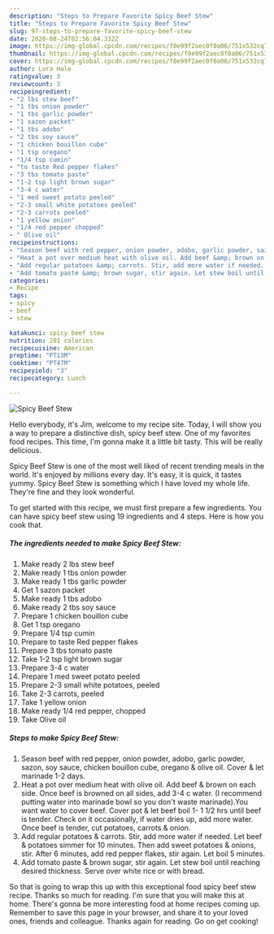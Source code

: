 ```yaml
---
description: "Steps to Prepare Favorite Spicy Beef Stew"
title: "Steps to Prepare Favorite Spicy Beef Stew"
slug: 97-steps-to-prepare-favorite-spicy-beef-stew
date: 2020-08-24T02:56:04.332Z
image: https://img-global.cpcdn.com/recipes/f0e99f2aec0f0a06/751x532cq70/spicy-beef-stew-recipe-main-photo.jpg
thumbnail: https://img-global.cpcdn.com/recipes/f0e99f2aec0f0a06/751x532cq70/spicy-beef-stew-recipe-main-photo.jpg
cover: https://img-global.cpcdn.com/recipes/f0e99f2aec0f0a06/751x532cq70/spicy-beef-stew-recipe-main-photo.jpg
author: Lura Hale
ratingvalue: 3
reviewcount: 3
recipeingredient:
- "2 lbs stew beef"
- "1 tbs onion powder"
- "1 tbs garlic powder"
- "1 sazon packet"
- "1 tbs adobo"
- "2 tbs soy sauce"
- "1 chicken bouillon cube"
- "1 tsp oregano"
- "1/4 tsp cumin"
- "to taste Red pepper flakes"
- "3 tbs tomato paste"
- "1-2 tsp light brown sugar"
- "3-4 c water"
- "1 med sweet potato peeled"
- "2-3 small white potatoes peeled"
- "2-3 carrots peeled"
- "1 yellow onion"
- "1/4 red pepper chopped"
- " Olive oil"
recipeinstructions:
- "Season beef with red pepper, onion powder, adobo, garlic powder, sazon, soy sauce, chicken bouillon cube, oregano &amp; olive oil. Cover &amp; let marinade 1-2 days."
- "Heat a pot over medium heat with olive oil. Add beef &amp; brown on each side. Once beef is browned on all sides, add 3-4 c water. (I recommend putting water into marinade bowl so you don&#39;t waste marinade).You want water to cover beef. Cover pot &amp; let beef boil 1- 1 1/2 hrs until beef is tender. Check on it occasionally, if water dries up, add more water. Once beef is tender, cut potatoes, carrots &amp; onion."
- "Add regular potatoes &amp; carrots. Stir, add more water if needed. Let beef &amp; potatoes simmer for 10 minutes. Then add sweet potatoes &amp; onions, stir. After 6 minutes, add red pepper flakes, stir again. Let boil 5 minutes."
- "Add tomato paste &amp; brown sugar, stir again. Let stew boil until reaching desired thickness. Serve over white rice or with bread."
categories:
- Recipe
tags:
- spicy
- beef
- stew

katakunci: spicy beef stew 
nutrition: 201 calories
recipecuisine: American
preptime: "PT13M"
cooktime: "PT47M"
recipeyield: "3"
recipecategory: Lunch

---
```



![Spicy Beef Stew](https://img-global.cpcdn.com/recipes/f0e99f2aec0f0a06/751x532cq70/spicy-beef-stew-recipe-main-photo.jpg)

Hello everybody, it's Jim, welcome to my recipe site. Today, I will show you a way to prepare a distinctive dish, spicy beef stew. One of my favorites food recipes. This time, I'm gonna make it a little bit tasty. This will be really delicious.

Spicy Beef Stew is one of the most well liked of recent trending meals in the world. It's enjoyed by millions every day. It's easy, it is quick, it tastes yummy. Spicy Beef Stew is something which I have loved my whole life. They're fine and they look wonderful.




To get started with this recipe, we must first prepare a few ingredients. You can have spicy beef stew using 19 ingredients and 4 steps. Here is how you cook that.

<!--inarticleads1-->

##### The ingredients needed to make Spicy Beef Stew:

1. Make ready 2 lbs stew beef
1. Make ready 1 tbs onion powder
1. Make ready 1 tbs garlic powder
1. Get 1 sazon packet
1. Make ready 1 tbs adobo
1. Make ready 2 tbs soy sauce
1. Prepare 1 chicken bouillon cube
1. Get 1 tsp oregano
1. Prepare 1/4 tsp cumin
1. Prepare to taste Red pepper flakes
1. Prepare 3 tbs tomato paste
1. Take 1-2 tsp light brown sugar
1. Prepare 3-4 c water
1. Prepare 1 med sweet potato peeled
1. Prepare 2-3 small white potatoes, peeled
1. Take 2-3 carrots, peeled
1. Take 1 yellow onion
1. Make ready 1/4 red pepper, chopped
1. Take  Olive oil




<!--inarticleads2-->

##### Steps to make Spicy Beef Stew:

1. Season beef with red pepper, onion powder, adobo, garlic powder, sazon, soy sauce, chicken bouillon cube, oregano &amp; olive oil. Cover &amp; let marinade 1-2 days.
1. Heat a pot over medium heat with olive oil. Add beef &amp; brown on each side. Once beef is browned on all sides, add 3-4 c water. (I recommend putting water into marinade bowl so you don&#39;t waste marinade).You want water to cover beef. Cover pot &amp; let beef boil 1- 1 1/2 hrs until beef is tender. Check on it occasionally, if water dries up, add more water. Once beef is tender, cut potatoes, carrots &amp; onion.
1. Add regular potatoes &amp; carrots. Stir, add more water if needed. Let beef &amp; potatoes simmer for 10 minutes. Then add sweet potatoes &amp; onions, stir. After 6 minutes, add red pepper flakes, stir again. Let boil 5 minutes.
1. Add tomato paste &amp; brown sugar, stir again. Let stew boil until reaching desired thickness. Serve over white rice or with bread.




So that is going to wrap this up with this exceptional food spicy beef stew recipe. Thanks so much for reading. I'm sure that you will make this at home. There's gonna be more interesting food at home recipes coming up. Remember to save this page in your browser, and share it to your loved ones, friends and colleague. Thanks again for reading. Go on get cooking!
